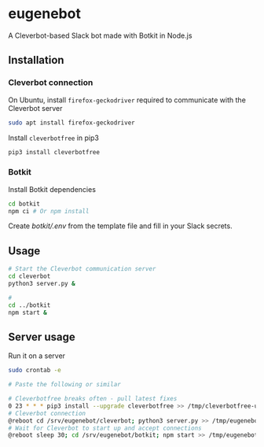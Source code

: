 # eugenebot
A Cleverbot-based Slack bot made with Botkit in Node.js

## Installation

### Cleverbot connection

On Ubuntu, install `firefox-geckodriver` required to communicate with the
Cleverbot server
```bash
sudo apt install firefox-geckodriver
```

Install `cleverbotfree` in pip3
```bash
pip3 install cleverbotfree
```

### Botkit

Install Botkit dependencies
```bash
cd botkit
npm ci # Or npm install
```

Create _botkit/.env_ from the template file and fill in your Slack secrets.

## Usage

```bash
# Start the Cleverbot communication server
cd cleverbot
python3 server.py &

# 
cd ../botkit
npm start &
```

## Server usage

Run it on a server

```bash
sudo crontab -e

# Paste the following or similar

# Cleverbotfree breaks often - pull latest fixes
0 23 * * * pip3 install --upgrade cleverbotfree >> /tmp/cleverbotfree-upgrade.log 2>&1
# Cleverbot connection
@reboot cd /srv/eugenebot/cleverbot; python3 server.py >> /tmp/eugenebot-cleverbot.log 2>&1
# Wait for Cleverbot to start up and accept connections
@reboot sleep 30; cd /srv/eugenebot/botkit; npm start >> /tmp/eugenebot-botkit.log 2>&1
```

